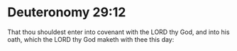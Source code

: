 # Deuteronomy 29:12

That thou shouldest enter into covenant with the LORD thy God, and into his oath, which the LORD thy God maketh with thee this day:
